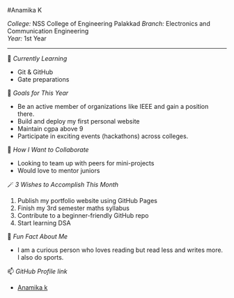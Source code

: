 #Anamika K

*College:* NSS College of Engineering Palakkad 
*Branch:* Electronics and Communication Engineering  
*Year:* 1st Year

---

🌱 *Currently Learning*  
- Git & GitHub  
- Gate preparations  

🎯 *Goals for This Year*  
- Be an active member of organizations like IEEE and gain a position there.
- Build and deploy my first personal website  
- Maintain cgpa above 9
- Participate in exciting events (hackathons) across colleges.

👯 *How I Want to Collaborate*  
- Looking to team up with peers for mini-projects  
- Would love to mentor juniors

🪄 *3 Wishes to Accomplish This Month*  
1. Publish my portfolio website using GitHub Pages  
2. Finish my 3rd semester maths syllabus 
3. Contribute to a beginner-friendly GitHub repo
4. Start learning DSA

💬 *Fun Fact About Me*  
- I am a curious person who loves reading but read less and writes more. I also do sports.

📫 *GitHub Profile link*
- [Anamika k](https://github.com/anamika127721)


